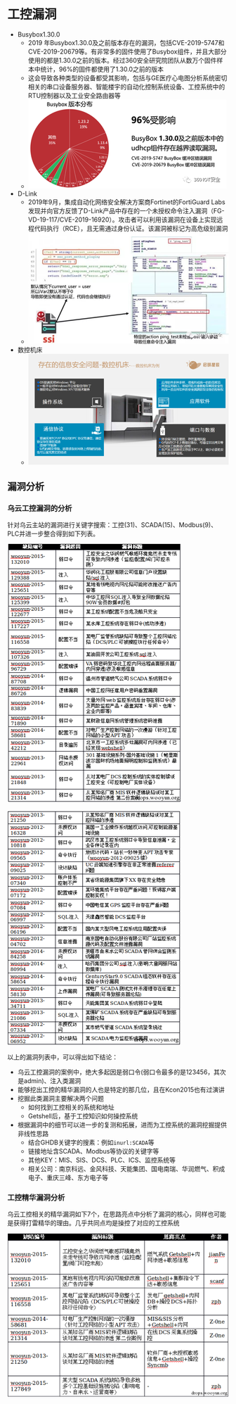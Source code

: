 # 工控漏洞

* Busybox1.30.0
  * 2019 年Busybox1.30.0及之前版本存在的漏洞，包括CVE-2019-5747和CVE-2019-20679等。有非常多的固件使用了Busybox组件，并且大部分使用的都是1.30.0之前的版本。经过360安全研究院团队从数万个固件样本中统计，96%的固件都使用了1.30.0之前的版本
  * 这会导致各种类型的设备都受其影响，包括与GE医疗心电图分析系统密切相关的串口设备服务器、智能楼宇的自动化控制系统设备、工控系统中的RTU控制器以及工业安全路由器等
  * ![busybox_version_udhcp_leak](../assets/img/busybox_version_udhcp_leak.png)
* D-Link
  * 2019年9月，集成自动化网络安全解决方案商Fortinet的FortiGuard Labs发现并向官方反馈了D-Link产品中存在的一个未授权命令注入漏洞（FG-VD-19-117/CVE-2019-16920）。攻击者可以利用该漏洞在设备上实现远程代码执行（RCE），且无需通过身份认证。该漏洞被标记为高危级别漏洞
  * ![dlink_ssi_current_user_leak](../assets/img/dlink_ssi_current_user_leak.jpg)
* 数控机床
  * ![attack_digital_machine_tool](../assets/img/attack_digital_machine_tool.png)

## 漏洞分析

### 乌云工控漏洞的分析

针对乌云主站的漏洞进行关键字搜索：工控(31)、SCADA(15)、Modbus(9)、PLC并进一步整合得到如下列表。

![wuyun_leak_table_1](../assets/img/wuyun_leak_table_1.png)

![wuyun_leak_table_2](../assets/img/wuyun_leak_table_2.png)

以上的漏洞列表中，可以得出如下结论：

* 乌云工控漏洞的案例中，绝大多起因是弱口令(弱口令最多的是123456，其次是admin)、注入类漏洞
* 能够挖出工控的精华漏洞的人也是特定的那几位，且在Kcon2015也有过演讲
* 挖掘此类漏洞主要解决两个问题
  * 如何找到工控相关的系统和地址
  * Getshell后，基于工控知识如何操控系统
* 根据漏洞中的细节可以进一步的复测和拓展，进而为工控系统的漏洞挖掘提供非线性思路
  * 结合GHDB关键字的搜素：例如`inurl:SCADA`等
  * 链接地址含SCADA、Modbus等协议的关键字等
  * 其他KEY：MIS、SIS、DCS、PLC、ICS、监控系统等
  * 相关公司：南京科远、金风科技、天能集团、国电南瑞、华润燃气、积成电子、重庆三峰、东方电子等

### 工控精华漏洞分析

乌云工控相关的精华漏洞如下7个，在思路亮点中分析了漏洞的核心，同样也可能是获得打雷精华的理由。几乎共同点均是操控了对应的工控系统

![wuyun_leak_elite_table](../assets/img/wuyun_leak_elite_table.png)
